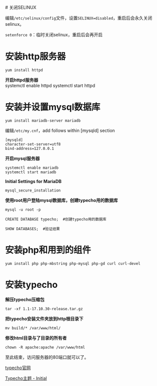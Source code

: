 <!--markdown--># 关闭SELINUX
    
编辑`/etc/selinux/config`文件，设置`SELINUX=disabled`，重启后会永久关闭selinux。

`setenforce 0`：临时关闭selinux，重启后会再开启

# 安装http服务器
   
    yum install httpd

   **开启httpd服务器**    
    systemctl enable httpd
    systemctl start httpd

# 安装并设置mysql数据库
    yum install mariadb-server mariadb

编辑`/etc/my.cnf`，add follows within [mysqld] section
   
    [mysqld]
    character-set-server=utf8
    bind-address=127.0.0.1

**开启mysql服务器**
   
    systemctl enable mariadb
    systemctl start mariadb

**Initial Settings for MariaDB**

    mysql_secure_installation

**使用root用户登陆mysql数据库，创建typecho用的数据库**

    mysql -u root -p
    
    CREATE DATABASE typecho;  #创建typecho用的数据库

    SHOW DATABASES;  #验证结果

# 安装php和用到的组件

    yum install php php-mbstring php-mysql php-gd curl curl-devel

# 安装typecho

   **解压typecho压缩包**
    
    tar -xf 1.1-17.10.30-release.tar.gz

   **把typecho安装文件夹放到http根目录下**
    
    mv build/* /var/www/html/

   **修改html目录与了目录的所有者**

    chown -R apache:apache /var/www/html

至此结束，访问服务器的80端口就可以了。

[typecho官网](http://typecho.org/)

[Typecho主题 - Initial](https://github.com/jielive/initial)	